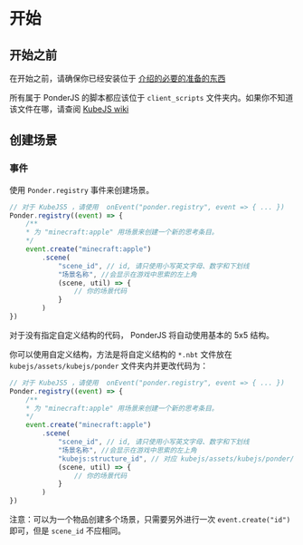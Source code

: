# 开始

## 开始之前

在开始之前，请确保你已经安装位于 [介绍的必要的准备的东西](./README.md#必要的准备：) 

所有属于 PonderJS 的脚本都应该位于 `client_scripts` 文件夹内。如果你不知道该文件在哪，请查阅 [KubeJS wiki](https://kubejs.com/wiki/tutorials/getting-started)

## 创建场景

### 事件

使用 `Ponder.registry` 事件来创建场景。

```javascript
// 对于 KubeJS5 ，请使用  onEvent("ponder.registry", event => { ... })
Ponder.registry((event) => {
    /**
    * 为 "minecraft:apple" 用场景来创建一个新的思考条目。
    */
    event.create("minecraft:apple")
        .scene(
            "scene_id", // id, 请只使用小写英文字母、数字和下划线
            "场景名称", //会显示在游戏中思索的左上角
            (scene, util) => {
                // 你的场景代码
            }
        )
})
```

对于没有指定自定义结构的代码， PonderJS 将自动使用基本的 5x5 结构。

你可以使用自定义结构，方法是将自定义结构的 `*.nbt` 文件放在 `kubejs/assets/kubejs/ponder` 文件夹内并更改代码为：

```javascript
// 对于 KubeJS5 ，请使用  onEvent("ponder.registry", event => { ... })
Ponder.registry((event) => {
    /**
    * 为 "minecraft:apple" 用场景来创建一个新的思考条目。
    */
    event.create("minecraft:apple")
        .scene(
            "scene_id", // id, 请只使用小写英文字母、数字和下划线
            "场景名称", //会显示在游戏中思索的左上角
            "kubejs:structure_id", // 对应 kubejs/assets/kubejs/ponder/structure_id.nbt
            (scene, util) => {
                // 你的场景代码
            }
        )
})
```

注意：可以为一个物品创建多个场景，只需要另外进行一次 `event.create("id")` 即可，但是 `scene_id` 不应相同。